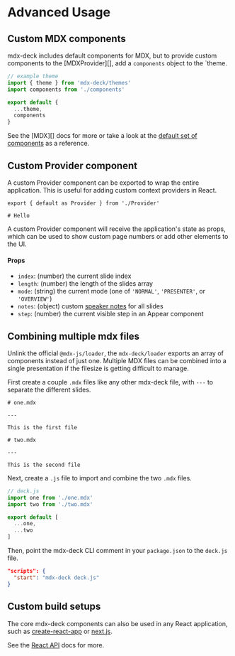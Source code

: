 
# Advanced Usage

## Custom MDX components

mdx-deck includes default components for MDX, but to provide custom components to the [MDXProvider][], add a `components` object to the `theme.

```js
// example theme
import { theme } from 'mdx-deck/themes'
import components from './components'

export default {
  ...theme,
  components
}
```

See the [MDX][] docs for more or take a look
at the [default set of components](../src/components.js) as a reference.

## Custom Provider component

A custom Provider component can be exported to wrap the entire application.
This is useful for adding custom context providers in React.

```mdx
export { default as Provider } from './Provider'

# Hello
```

A custom Provider component will receive the application's state as props,
which can be used to show custom page numbers or add other elements to the UI.

#### Props

- `index`: (number) the current slide index
- `length`: (number) the length of the slides array
- `mode`: (string) the current mode (one of `'NORMAL'`, `'PRESENTER'`, or `'OVERVIEW'`)
- `notes`: (object) custom [speaker notes](#speaker-notes) for all slides
- `step`: (number) the current visible step in an Appear component


## Combining multiple mdx files

Unlink the official `@mdx-js/loader`,
the `mdx-deck/loader` exports an array of components instead of just one.
Multiple MDX files can be combined into a single presentation if the filesize is getting difficult to manage.

First create a couple `.mdx` files like any other mdx-deck file, with `---` to separate the different slides.

```mdx
# one.mdx

---

This is the first file
```

```mdx
# two.mdx

---

This is the second file
```

Next, create a `.js` file to import and combine the two `.mdx` files.

```js
// deck.js
import one from './one.mdx'
import two from './two.mdx'

export default [
  ...one,
  ...two
]
```

Then, point the mdx-deck CLI comment in your `package.json` to the `deck.js` file.

```json
"scripts": {
  "start": "mdx-deck deck.js"
}
```

## Custom build setups

The core mdx-deck components can also be used in any React application,
such as [create-react-app][] or [next.js][].

See the [React API](react.md) docs for more.

[create-react-app]: https://github.com/facebook/create-react-app
[next.js]: https://github.com/zeit/next.js/
